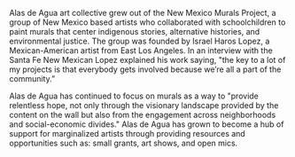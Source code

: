 
Alas de Agua art collective grew out of the New Mexico Murals Project, a group of New Mexico based artists who collaborated with schoolchildren to paint murals that center indigenous stories, alternative histories, and environmental justice. The group was founded by Israel Haros Lopez, a Mexican-American artist from East Los Angeles. In an interview with the Santa Fe New Mexican Lopez explained his work saying, "the key to a lot of my projects is that everybody gets involved because we’re all a part of the community.”

Alas de Agua has continued to focus on murals as a way to "provide relentless hope, not only through the visionary landscape provided by the content on the wall but also from the engagement across neighborhoods and social-economic divides." Alas de Agua has grown to become a hub of support for marginalized artists through providing resources and opportunities such as:  small grants, art shows, and open mics. 

